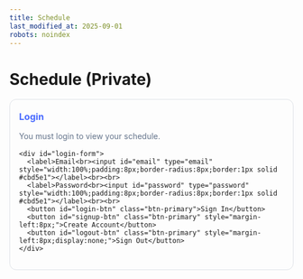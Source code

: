 ```yaml
---
title: Schedule
last_modified_at: 2025-09-01
robots: noindex
---
```


# Schedule (Private)

<div id="schedule-app" style="max-width:760px;margin:1rem auto;">
  <!-- Auth Panel -->
  <div id="auth-panel" style="border:1px solid rgba(100,116,139,.2);border-radius:12px;padding:16px;margin-bottom:16px;">
    <h3 style="margin:.2rem 0 1rem;color:#4a6bff;">Login</h3>
    <p id="auth-status" style="color:#64748b;margin:.25rem 0 1rem;">You must login to view your schedule.</p>

    <div id="login-form">
      <label>Email<br><input id="email" type="email" style="width:100%;padding:8px;border-radius:8px;border:1px solid #cbd5e1"></label><br><br>
      <label>Password<br><input id="password" type="password" style="width:100%;padding:8px;border-radius:8px;border:1px solid #cbd5e1"></label><br><br>
      <button id="login-btn" class="btn-primary">Sign In</button>
      <button id="signup-btn" class="btn-primary" style="margin-left:8px;">Create Account</button>
      <button id="logout-btn" class="btn-primary" style="margin-left:8px;display:none;">Sign Out</button>
    </div>
  </div>

  <!-- Protected Area -->
  <div id="protected" style="display:none;">
    <h3 style="margin:.2rem 0 1rem;color:#4a6bff;">My Upcoming Schedule</h3>
    <div id="events"></div>
    <p style="color:#64748b;margin-top:1rem;">Only you can see this. Data is fetched from Firestore using your authenticated user ID.</p>
  </div>
</div>

<!-- Firebase SDKs -->
<script src="https://www.gstatic.com/firebasejs/10.12.0/firebase-app-compat.js"></script>
<script src="https://www.gstatic.com/firebasejs/10.12.0/firebase-auth-compat.js"></script>
<script src="https://www.gstatic.com/firebasejs/10.12.0/firebase-firestore-compat.js"></script>

<script>
/** 1) Paste your Firebase config here (from Firebase Console → Project settings → General → Your apps) */
const firebaseConfig = {
  apiKey: "PASTE_YOURS",
  authDomain: "PASTE_YOURS.firebaseapp.com",
  projectId: "PASTE_YOURS",
  storageBucket: "PASTE_YOURS.appspot.com",
  messagingSenderId: "PASTE_YOURS",
  appId: "PASTE_YOURS"
};
/** 2) Init Firebase */
firebase.initializeApp(firebaseConfig);
const auth = firebase.auth();
const db = firebase.firestore();

/** UI handles */
const statusEl = document.getElementById('auth-status');
const loginBtn = document.getElementById('login-btn');
const signupBtn = document.getElementById('signup-btn');
const logoutBtn = document.getElementById('logout-btn');
const emailEl = document.getElementById('email');
const passEl = document.getElementById('password');
const protectedEl = document.getElementById('protected');
const eventsEl = document.getElementById('events');

loginBtn.addEventListener('click', async () => {
  try{
    await auth.signInWithEmailAndPassword(emailEl.value.trim(), passEl.value);
  }catch(e){ alert(e.message); }
});
signupBtn.addEventListener('click', async () => {
  try{
    await auth.createUserWithEmailAndPassword(emailEl.value.trim(), passEl.value);
  }catch(e){ alert(e.message); }
});
logoutBtn.addEventListener('click', async () => {
  try{ await auth.signOut(); }catch(e){ alert(e.message); }
});

/** Auth state observer */
auth.onAuthStateChanged(async (user) => {
  if(user){
    statusEl.textContent = "Signed in as " + (user.email || user.uid);
    document.getElementById('logout-btn').style.display = 'inline-block';
    document.getElementById('login-btn').style.display = 'none';
    document.getElementById('signup-btn').style.display = 'none';
    protectedEl.style.display = 'block';
    await loadSchedule(user.uid);
  } else {
    statusEl.textContent = "You must login to view your schedule.";
    document.getElementById('logout-btn').style.display = 'none';
    document.getElementById('login-btn').style.display = 'inline-block';
    document.getElementById('signup-btn').style.display = 'inline-block';
    protectedEl.style.display = 'none';
    eventsEl.innerHTML = "";
  }
});

/** Load schedules from Firestore: schedules/{uid}/items (ordered by date) */
async function loadSchedule(uid){
  eventsEl.innerHTML = "<p>Loading…</p>";
  try{
    const ref = db.collection('schedules').doc(uid).collection('items').orderBy('datetime', 'asc');
    const snap = await ref.get();
    if(snap.empty){
      eventsEl.innerHTML = "<p>No events yet.</p>";
      return;
    }
    let html = '';
    snap.forEach(doc => {
      const ev = doc.data();
      const dt = ev.datetime?.toDate ? ev.datetime.toDate() : (ev.datetime ? new Date(ev.datetime) : null);
      html += `
        <div style="border:1px solid rgba(100,116,139,.2);border-radius:12px;padding:12px;margin:8px 0;">
          <strong>${ev.title || 'Untitled'}</strong><br/>
          ${dt ? dt.toLocaleString() : ''} ${ev.location ? ' · ' + ev.location : ''}<br/>
          ${ev.notes ? '<span style="color:#64748b">' + ev.notes + '</span>' : ''}
        </div>`;
    });
    eventsEl.innerHTML = html;
  }catch(e){
    eventsEl.innerHTML = "<p style='color:#ef4444'>Failed to load events: "+e.message+"</p>";
  }
}
</script>
